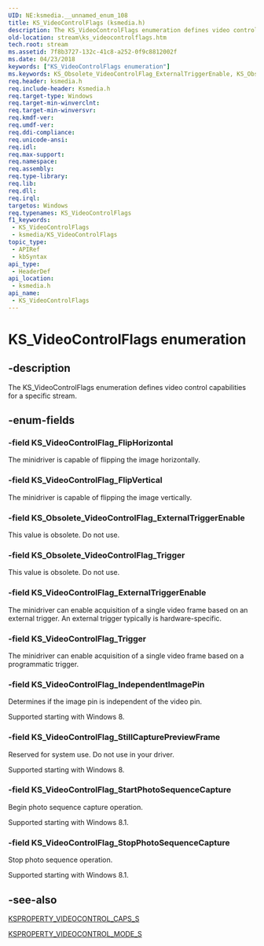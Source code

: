 ```yaml
---
UID: NE:ksmedia.__unnamed_enum_108
title: KS_VideoControlFlags (ksmedia.h)
description: The KS_VideoControlFlags enumeration defines video control capabilities for a specific stream.
old-location: stream\ks_videocontrolflags.htm
tech.root: stream
ms.assetid: 7f8b3727-132c-41c8-a252-0f9c8812002f
ms.date: 04/23/2018
keywords: ["KS_VideoControlFlags enumeration"]
ms.keywords: KS_Obsolete_VideoControlFlag_ExternalTriggerEnable, KS_Obsolete_VideoControlFlag_Trigger, KS_VideoControlFlag_ExternalTriggerEnable, KS_VideoControlFlag_FlipHorizontal, KS_VideoControlFlag_FlipVertical, KS_VideoControlFlag_IndependentImagePin, KS_VideoControlFlag_StartPhotoSequenceCapture, KS_VideoControlFlag_StillCapturePreviewFrame, KS_VideoControlFlag_StopPhotoSequenceCapture, KS_VideoControlFlag_Trigger, KS_VideoControlFlags, KS_VideoControlFlags enumeration [Streaming Media Devices], ksmedia/KS_Obsolete_VideoControlFlag_ExternalTriggerEnable, ksmedia/KS_Obsolete_VideoControlFlag_Trigger, ksmedia/KS_VideoControlFlag_ExternalTriggerEnable, ksmedia/KS_VideoControlFlag_FlipHorizontal, ksmedia/KS_VideoControlFlag_FlipVertical, ksmedia/KS_VideoControlFlag_IndependentImagePin, ksmedia/KS_VideoControlFlag_StartPhotoSequenceCapture, ksmedia/KS_VideoControlFlag_StillCapturePreviewFrame, ksmedia/KS_VideoControlFlag_StopPhotoSequenceCapture, ksmedia/KS_VideoControlFlag_Trigger, ksmedia/KS_VideoControlFlags, stream.ks_videocontrolflags, vidcapstruct_ae01591c-4ee4-4e70-bfc2-c78ad73a296f.xml
req.header: ksmedia.h
req.include-header: Ksmedia.h
req.target-type: Windows
req.target-min-winverclnt: 
req.target-min-winversvr: 
req.kmdf-ver: 
req.umdf-ver: 
req.ddi-compliance: 
req.unicode-ansi: 
req.idl: 
req.max-support: 
req.namespace: 
req.assembly: 
req.type-library: 
req.lib: 
req.dll: 
req.irql: 
targetos: Windows
req.typenames: KS_VideoControlFlags
f1_keywords:
 - KS_VideoControlFlags
 - ksmedia/KS_VideoControlFlags
topic_type:
 - APIRef
 - kbSyntax
api_type:
 - HeaderDef
api_location:
 - ksmedia.h
api_name:
 - KS_VideoControlFlags
---
```


# KS_VideoControlFlags enumeration


## -description

The KS_VideoControlFlags enumeration defines video control capabilities for a specific stream.

## -enum-fields

### -field KS_VideoControlFlag_FlipHorizontal

The minidriver is capable of flipping the image horizontally.

### -field KS_VideoControlFlag_FlipVertical

The minidriver is capable of flipping the image vertically.

### -field KS_Obsolete_VideoControlFlag_ExternalTriggerEnable

This value is obsolete. Do not use.

### -field KS_Obsolete_VideoControlFlag_Trigger

This value is obsolete. Do not use.

### -field KS_VideoControlFlag_ExternalTriggerEnable

The minidriver can enable acquisition of a single video frame based on an external trigger. An external trigger typically is hardware-specific.

### -field KS_VideoControlFlag_Trigger

The minidriver can enable acquisition of a single video frame based on a programmatic trigger.

### -field KS_VideoControlFlag_IndependentImagePin

Determines if the image pin is independent of the video pin.

Supported starting with Windows 8.

### -field KS_VideoControlFlag_StillCapturePreviewFrame

Reserved for system use. Do not use in your driver.

Supported starting with Windows 8.

### -field KS_VideoControlFlag_StartPhotoSequenceCapture

Begin photo sequence capture operation.

Supported starting with Windows 8.1.

### -field KS_VideoControlFlag_StopPhotoSequenceCapture

Stop photo sequence operation.

Supported starting with Windows 8.1.

## -see-also

<a href="/windows-hardware/drivers/ddi/ksmedia/ns-ksmedia-ksproperty_videocontrol_caps_s">KSPROPERTY_VIDEOCONTROL_CAPS_S</a>



<a href="/windows-hardware/drivers/ddi/ksmedia/ns-ksmedia-ksproperty_videocontrol_mode_s">KSPROPERTY_VIDEOCONTROL_MODE_S</a>